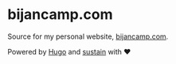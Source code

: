 # bijancamp.com
Source for my personal website, [bijancamp.com](https://bijancamp.com).

Powered by [Hugo](https://gohugo.io) and [sustain](https://github.com/suyundukov/hugo-sustain) with ♥
